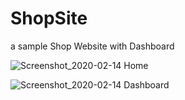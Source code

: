 # ShopSite
a sample Shop Website with Dashboard

![Screenshot_2020-02-14 Home](https://user-images.githubusercontent.com/30100951/74566691-1b91b500-4f85-11ea-8d27-e16b7b5224d5.png)

![Screenshot_2020-02-14 Dashboard](https://user-images.githubusercontent.com/30100951/74566693-1cc2e200-4f85-11ea-97d8-6c994d4618aa.png)
